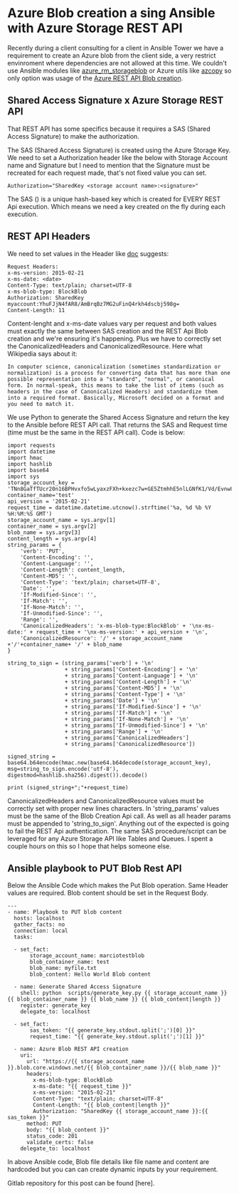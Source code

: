 # Azure Blob creation a sing Ansible with Azure Storage REST API
Recently during a client consulting for a client in Ansible Tower we have a requirement to create an Azure blob from the client side, a very restrict envinroment where dependencies are not allowed at this time. We couldn't use Ansible modules like [azure_rm_storageblob](https://docs.ansible.com/ansible/latest/modules/azure_rm_storageblob_module.html) or Azure utils like [azcopy](https://docs.microsoft.com/en-us/azure/storage/common/storage-ref-azcopy-copy) so only option was usage of the [Azure REST API Blob creation](https://docs.microsoft.com/en-us/rest/api/storageservices/put-blob). 

## Shared Access Signature x Azure Storage REST API

That REST API has some specifics because it requires a SAS (Shared Access Signature) to make the authorization.

The SAS (Shared Access Signature) is created using the Azure Storage Key. We need to set a Authorization header like the below with Storage Account name and Signature but I need to mention that the Signature must be recreated for each request made, that's not fixed value you can set.   
```
Authorization="SharedKey <storage account name>:<signature>"  
```
The SAS (<signature>) is a unique hash-based key which is created for EVERY REST Api execution. Which means we need a key created on the fly during each execution. 

## REST API Headers

We need to set values in the Header like [doc](https://docs.microsoft.com/en-us/rest/api/storageservices/put-blob) suggests:
```
Request Headers:  
x-ms-version: 2015-02-21  
x-ms-date: <date>  
Content-Type: text/plain; charset=UTF-8  
x-ms-blob-type: BlockBlob  
Authorization: SharedKey myaccount:YhuFJjN4fAR8/AmBrqBz7MG2uFinQ4rkh4dscbj598g=  
Content-Length: 11 
```
Content-lenght and x-ms-date values vary per request and both values must exactly the same between SAS creation and the REST Api Blob creation and we're ensuring it's happening.
Plus we have to correctly set the CanonicalizedHeaders and CanonicalizedResource. Here what Wikipedia says about it:
```
In computer science, canonicalization (sometimes standardization or normalization) is a process for converting data that has more than one possible representation into a "standard", "normal", or canonical form. In normal-speak, this means to take the list of items (such as headers in the case of Canonicalized Headers) and standardize them into a required format. Basically, Microsoft decided on a format and you need to match it.
```
We use Python to generate the Shared Access Signature and return the key to the Ansible before REST API call. That returns the SAS and Request time (time must be the same in the REST API call). Code is below:
```
import requests
import datetime
import hmac
import hashlib
import base64
import sys
storage_account_key = 'TNn8GaTfTUcr20n16BPHvxfo5wLyaxzFXh+kxezc7w+GE5ZtmhhE5nlLGNfK1/Vd/Evnw8iErx/VTEh0It7KPQ=='
container_name='test'
api_version = '2015-02-21'
request_time = datetime.datetime.utcnow().strftime('%a, %d %b %Y %H:%M:%S GMT')
storage_account_name = sys.argv[1]
container_name = sys.argv[2]
blob_name = sys.argv[3]
content_length = sys.argv[4]
string_params = {
    'verb': 'PUT',
    'Content-Encoding': '',
    'Content-Language': '',
    'Content-Length': content_length,
    'Content-MD5': '',
    'Content-Type': 'text/plain; charset=UTF-8',
    'Date': '',
    'If-Modified-Since': '',
    'If-Match': '',
    'If-None-Match': '',
    'If-Unmodified-Since': '',
    'Range': '',
    'CanonicalizedHeaders': 'x-ms-blob-type:BlockBlob' + '\nx-ms-date:' + request_time + '\nx-ms-version:' + api_version + '\n',
    'CanonicalizedResource': '/' + storage_account_name +'/'+container_name+ '/' + blob_name
}

string_to_sign = (string_params['verb'] + '\n' 
                  + string_params['Content-Encoding'] + '\n'
                  + string_params['Content-Language'] + '\n'
                  + string_params['Content-Length'] + '\n'
                  + string_params['Content-MD5'] + '\n' 
                  + string_params['Content-Type'] + '\n' 
                  + string_params['Date'] + '\n' 
                  + string_params['If-Modified-Since'] + '\n'
                  + string_params['If-Match'] + '\n'
                  + string_params['If-None-Match'] + '\n'
                  + string_params['If-Unmodified-Since'] + '\n'
                  + string_params['Range'] + '\n'
                  + string_params['CanonicalizedHeaders']
                  + string_params['CanonicalizedResource'])

signed_string = base64.b64encode(hmac.new(base64.b64decode(storage_account_key), msg=string_to_sign.encode('utf-8'), digestmod=hashlib.sha256).digest()).decode()

print (signed_string+";"+request_time)
```
CanonicalizedHeaders and CanonicalizedResource values must be correctly set with proper new lines characters. In 'string_params' values must be the same of the Blob Creation Api call.  As well as all header params must be appended to 'string_to_sign'. Anything out of the expected is going to fail the REST Api authentication. 
The same SAS procedure/script can be leveraged for any Azure Storage API like Tables and Queues. I spent a couple hours on this so I hope that helps someone else.

## Ansible playbook to PUT Blob Rest API

Below the Ansible Code which makes the Put Blob operation. Same Header values are required. Blob content should be set in the Request Body.
```
---
- name: Playbook to PUT blob content
  hosts: localhost
  gather_facts: no
  connection: local
  tasks:

  - set_fact:
       storage_account_name: marciotestblob
       blob_container_name: test
       blob_name: myfile.txt
       blob_content: Hello World Blob content

  - name: Generate Shared Access Signature
    shell: python  scripts/generate_key.py {{ storage_account_name }} {{ blob_container_name }} {{ blob_name }} {{ blob_content|length }}
    register: generate_key
    delegate_to: localhost

  - set_fact:
       sas_token: "{{ generate_key.stdout.split(';')[0] }}"
       request_time: "{{ generate_key.stdout.split(';')[1] }}"

  - name: Azure Blob REST API creation
    uri: 
      url: "https://{{ storage_account_name }}.blob.core.windows.net/{{ blob_container_name }}/{{ blob_name }}"
      headers: 
        x-ms-blob-type: BlockBlob
        x-ms-date: "{{ request_time }}"
        x-ms-version: "2015-02-21"
        Content-Type: "text/plain; charset=UTF-8"
        Content-Length: "{{ blob_content|length }}"
        Authorization: "SharedKey {{ storage_account_name }}:{{ sas_token }}"
      method: PUT
      body: "{{ blob_content }}"
      status_code: 201
      validate_certs: false
    delegate_to: localhost
```
In above Ansible code, Blob file details like file name and content are hardcoded but you can can create dynamic inputs by your requirement.

Gitlab repository for this post can be found [here].
